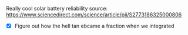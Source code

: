 Really cool solar battery reliability source: https://www.sciencedirect.com/science/article/pii/S2773186325000806


- [x] Figure out how the hell tan ebcame a fraction when we integrated